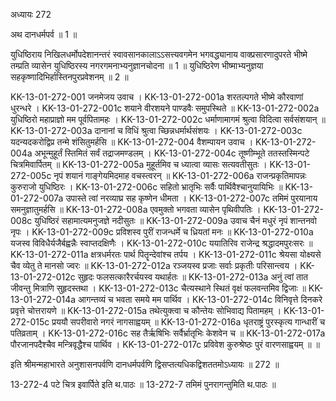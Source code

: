 अध्यायः 272

अथ दानधर्मपर्व ॥ 1 ॥

युधिष्ठिराय निखिलधर्मोपदेशानन्तरं स्वावसानकालाऽऽसत्त्यवगमेन भगवद्ध्यानाय वाक्प्रसारणादुपरते भीष्मे तम्प्रति व्यासेन युधिष्ठिरस्य नगरगमनाभ्यनुज्ञानचोदना ॥ 1 ॥ युधिष्ठिरेण भीष्माभ्यनुज्ञया सहकृष्णादिभिर्हास्तिनपुरप्रवेशनम् ॥ 2 ॥

KK-13-01-272-001	जनमेजय उवाच ।
KK-13-01-272-001a	शरतल्पगते भीष्मे कौरवाणां धुरन्धरे ।
KK-13-01-272-001c	शयाने वीरशयने पाण्डवैः समुपस्थिते ॥
KK-13-01-272-002a	युधिष्ठिरो महाप्राज्ञो मम पूर्वपितामहः ।
KK-13-01-272-002c	धर्माणामागमं श्रुत्वा विदित्वा सर्वसंशयान् ॥
KK-13-01-272-003a	दानानां च विधिं श्रुत्वा च्छिन्नधर्मार्थसंशयः ।
KK-13-01-272-003c	यदन्यदकरोद्विप्र तन्मे शंसितुमर्हसि ॥
KK-13-01-272-004	वैशम्पायन उवाच ।
KK-13-01-272-004a	अभून्मुहूर्तं स्तिमितं सर्वं तद्राजमण्डलम् ।
KK-13-01-272-004c	तूष्णीम्भूते ततस्तस्मिन्पटे चित्रमिवार्पितम् ॥
KK-13-01-272-005a	मुहूर्तमिव च ध्यात्वा व्यासः सत्यवतीसुतः ।
KK-13-01-272-005c	नृपं शयानं गाङ्गेयमिदमाह वचस्त्वरन् ॥
KK-13-01-272-006a	राजन्प्रकृतिमापन्नः कुरुराजो युधिष्ठिरः ।
KK-13-01-272-006c	सहितो भ्रातृभिः सर्वैः पार्थिवैश्चानुयायिभिः ॥
KK-13-01-272-007a	उपास्ते त्वां नरव्याघ्र सह कृष्णेन धीमता ।
KK-13-01-272-007c	तमिमं पुरयानाय समनुज्ञातुमर्हसि ॥
KK-13-01-272-008a	एवमुक्तो भगवता व्यासेन पृथिवीपतिः ।
KK-13-01-272-008c	युधिष्ठिरं सहामात्यमनुजज्ञे नदीसुतः ॥
KK-13-01-272-009a	उवाच चैनं मधुरं नृपं शान्तनवो नृपः ।
KK-13-01-272-009c	प्रविशस्व पुरीं राजन्धर्मे च ध्रियतां मनः ॥
KK-13-01-272-010a	यजस्व विविधैर्यजैर्बह्वन्नैः स्वाप्तदक्षिणैः ।
KK-13-01-272-010c	ययातिरिव राजेन्द्र श्रद्धादमपुरःसरः ॥
KK-13-01-272-011a	क्षत्रधर्मरतः पार्थ पितॄन्देवांश्च तर्पय ।
KK-13-01-272-011c	श्रेयसा योक्ष्यसे चैव व्येतु ते मानसो ज्वरः ॥
KK-13-01-272-012a	रञ्जयस्व प्रजाः सर्वाः प्रकृतीः परिसान्त्वय ।
KK-13-01-272-012c	सुहृदः फलसत्कारैरर्चयस्व यथार्हतः ॥
KK-13-01-272-013a	अनुं त्वां तात जीवन्तु मित्राणि सुहृदस्तथा ।
KK-13-01-272-013c	चैत्यस्थाने स्थितं वृक्षं फलवन्तमिव द्विजाः ॥
KK-13-01-272-014a	आगन्तव्यं च भवता समये मम पार्थिव ।
KK-13-01-272-014c	विनिवृत्ते दिनकरे प्रवृत्ते चोत्तरायणे ॥
KK-13-01-272-015a	तथेत्युक्त्वा च कौन्तेयः सोभिवाद्य पितामहम् ।
KK-13-01-272-015c	प्रययौ सपरीवारो नगरं नागसाह्वयम् ॥
KK-13-01-272-016a	धृतराष्ट्रं पुरस्कृत्य गान्धारीं च पतिव्रताम् ।
KK-13-01-272-016c	सह तैर्ऋषिभिः सर्वैर्भ्रातृभिः केशवेन च ॥
KK-13-01-272-017a	पौरजानपदैश्चैव मन्त्रिवृद्धैश्च पार्थिव ।
KK-13-01-272-017c	प्रविवेश कुरुश्रेष्ठः पुरं वारणसाह्वयम् ॥ ॥

इति श्रीमन्महाभारते अनुशासनपर्वणि दानधर्मपर्वणि द्विसप्तत्यधिकद्विशततमोऽध्यायः ॥ 272 ॥

13-272-4 पटे चित्र इवार्पिते इति थ.पाठः ॥ 13-272-7 तमिमं पुनरागन्तुमिति थ.पाठः ॥
